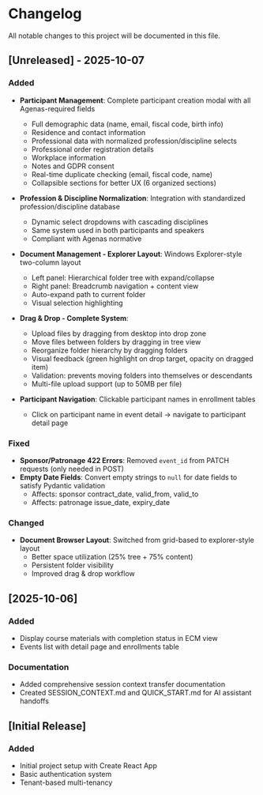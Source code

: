 # Changelog

All notable changes to this project will be documented in this file.

## [Unreleased] - 2025-10-07

### Added
- **Participant Management**: Complete participant creation modal with all Agenas-required fields
  - Full demographic data (name, email, fiscal code, birth info)
  - Residence and contact information
  - Professional data with normalized profession/discipline selects
  - Professional order registration details
  - Workplace information
  - Notes and GDPR consent
  - Real-time duplicate checking (email, fiscal code, name)
  - Collapsible sections for better UX (6 organized sections)

- **Profession & Discipline Normalization**: Integration with standardized profession/discipline database
  - Dynamic select dropdowns with cascading disciplines
  - Same system used in both participants and speakers
  - Compliant with Agenas normative

- **Document Management - Explorer Layout**: Windows Explorer-style two-column layout
  - Left panel: Hierarchical folder tree with expand/collapse
  - Right panel: Breadcrumb navigation + content view
  - Auto-expand path to current folder
  - Visual selection highlighting

- **Drag & Drop - Complete System**:
  - Upload files by dragging from desktop into drop zone
  - Move files between folders by dragging in tree view
  - Reorganize folder hierarchy by dragging folders
  - Visual feedback (green highlight on drop target, opacity on dragged item)
  - Validation: prevents moving folders into themselves or descendants
  - Multi-file upload support (up to 50MB per file)

- **Participant Navigation**: Clickable participant names in enrollment tables
  - Click on participant name in event detail → navigate to participant detail page

### Fixed
- **Sponsor/Patronage 422 Errors**: Removed `event_id` from PATCH requests (only needed in POST)
- **Empty Date Fields**: Convert empty strings to `null` for date fields to satisfy Pydantic validation
  - Affects: sponsor contract_date, valid_from, valid_to
  - Affects: patronage issue_date, expiry_date

### Changed
- **Document Browser Layout**: Switched from grid-based to explorer-style layout
  - Better space utilization (25% tree + 75% content)
  - Persistent folder visibility
  - Improved drag & drop workflow

## [2025-10-06]

### Added
- Display course materials with completion status in ECM view
- Events list with detail page and enrollments table

### Documentation
- Added comprehensive session context transfer documentation
- Created SESSION_CONTEXT.md and QUICK_START.md for AI assistant handoffs

## [Initial Release]

### Added
- Initial project setup with Create React App
- Basic authentication system
- Tenant-based multi-tenancy
